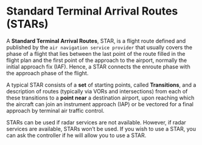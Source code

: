 # Standard Terminal Arrival Routes (STARs)

A **Standard Terminal Arrival Routes**, STAR, is a flight route defined and published by the ```air navigation service provider``` that usually covers the phase of a flight that lies between the last point of the route filled in the flight plan and the first point of the approach to the airport, normally the initial approach fix (IAF). Hence, a STAR connects the enroute phase with the approach phase of the flight.

A typical STAR consists of a **set** of starting points, called **Transitions**, and a description of routes (typically via VORs and intersections) from each of these transitions to a **point near** a destination airport, upon reaching which the aircraft can join an instrument approach (IAP) or be vectored for a final approach by terminal air traffic control.

STARs can be used if radar services are not available. However, if radar services are available, STARs won’t be used. If you wish to use a STAR, you can ask the controller if he will allow you to use a STAR.
